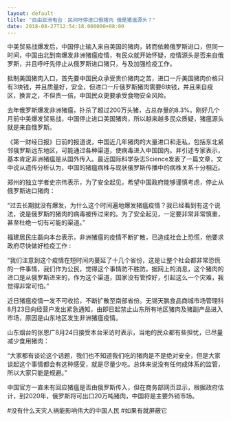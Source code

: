 ```yaml
---
layout: default
title: "自由亚洲电台：民间吁停进口俄猪肉 俄是猪瘟源头？"
date: 2018-08-27T12:54:18.000000+08:00
---
```


中美贸易战爆发后，中国停止输入来自美国的猪肉，转而依赖俄罗斯进口，但同一时间，中国由北到南爆发非洲猪瘟疫情，有民众就开始怀疑，疫情源头是否来自俄罗斯，并且呼吁先停止从俄罗斯进口猪只，与及加强检疫工作。

抵制美国猪肉入口，首先要中国民众承受贵价猪肉之苦，进口一斤美国猪肉价格只有3块钱，并且质量好，安全，但进口一斤俄罗斯猪肉需要6块钱，并且来自疫区，换言之，不但贵一倍，中国民众更要承受食物安全风险。

去年俄罗斯爆发非洲猪瘟，扑杀了超过200万头猪，占总存量的8.3%。刚好几个月前中美爆发贸易战，中国停止进口美国猪肉，所以越来越多民众质疑，猪瘟源头就是来自俄罗斯。

《第一财经日报》日前的报道说，中国近几年猪肉的大量进口和走私，包括东北紧邻俄罗斯远东地区，可能通过各种渠道，使病毒进入中国国内。并引述专家表示，基本肯定非洲猪瘟是从国外传入。最近国际科学杂志Science发表了一篇文章，文中说从遗传分析认为，中国的猪瘟病株与现状俄罗斯传播中的病株关系十分相近。

郑州的独立学者史宗伟表示，为了安全起见，希望中国政府能够谨慎考虑，停止从俄罗斯进口猪肉：


“过去长期就没有爆发，为什么这个时间遍地爆发猪瘟疫情？我已经看到有这个说法，说是俄罗斯的猪肉的病毒被传过来的。为了安全起见，一定要非常非常慎重，甚至杜绝一切有可能的渠道。”

福建居民庄磊向本台表示，非洲猪瘟的疫情不断扩散，已造成社会上恐慌，他要求政府尽快做好检疫工作 :

“我们注意到这个疫情在短时间内蔓延了十几个省份，这是让整个社会都非常恐慌的一件事情，我们作为公民，觉得这个事情防不胜防。据网上的消息，这个猪肉的进口是从俄罗斯进来的，作为这个渠道，国家没有管控好，引起这么一个灾难，我觉得非常可怕。”

近日猪瘟疫情一发不可收拾，不断扩散至南部省份。无锡天鹏食品商城市场管理科8月23日向经营户发出紧急通知，由即日起禁止山东所有地区猪肉及猪副产品进入市场，原因是山东地区发生非洲猪瘟疫情。

山东烟台的张恩广8月24日接受本台采访时表示，当地的民众都有些担忧，已尽量减少食用猪肉：

“大家都有谈论这个话题，我们也不知道我们吃的猪肉是不是绝对安全，但是大家谈起这个事情都会有这种感受，就是尽量少吃。总体来说没有任何成体系的监管，所以大家只能是规避。”

中国官方一直未有回应猪瘟是否由俄罗斯传入，但在商务部网页显示，根据政府估计，到2020年，俄罗斯将可出口20万吨猪肉，中国将是主要外销市场。

#没有什么天灾人祸能影响伟大的中国人民 #如果有就屏蔽它

